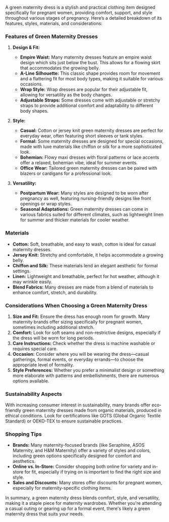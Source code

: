 A green maternity dress is a stylish and practical clothing item designed specifically for pregnant women, providing comfort, support, and style throughout various stages of pregnancy. Here’s a detailed breakdown of its features, styles, materials, and considerations:

### Features of Green Maternity Dresses

1. **Design & Fit:**
   - **Empire Waist:** Many maternity dresses feature an empire waist design which sits just below the bust. This allows for a flowing skirt that accommodates the growing belly.
   - **A-Line Silhouette:** This classic shape provides room for movement and a flattering fit for most body types, making it suitable for various occasions.
   - **Wrap Style:** Wrap dresses are popular for their adjustable fit, allowing for versatility as the body changes.
   - **Adjustable Straps:** Some dresses come with adjustable or stretchy straps to provide additional comfort and adaptability to different body shapes.

2. **Style:**
   - **Casual:** Cotton or jersey knit green maternity dresses are perfect for everyday wear, often featuring short sleeves or tank styles.
   - **Formal:** Some maternity dresses are designed for special occasions, made with luxe materials like chiffon or silk for a more sophisticated look.
   - **Bohemian:** Flowy maxi dresses with floral patterns or lace accents offer a relaxed, bohemian vibe, ideal for summer events.
   - **Office Wear:** Tailored green maternity dresses can be paired with blazers or cardigans for a professional look.

3. **Versatility:**
   - **Postpartum Wear:** Many styles are designed to be worn after pregnancy as well, featuring nursing-friendly designs like front openings or wrap styles.
   - **Seasonal Adaptations:** Green maternity dresses can come in various fabrics suited for different climates, such as lightweight linen for summer and thicker materials for cooler weather.

### Materials

- **Cotton:** Soft, breathable, and easy to wash, cotton is ideal for casual maternity dresses.
- **Jersey Knit:** Stretchy and comfortable, it helps accommodate a growing belly.
- **Chiffon and Silk:** These materials lend an elegant aesthetic for formal settings.
- **Linen:** Lightweight and breathable, perfect for hot weather, although it may wrinkle easily.
- **Blend Fabrics:** Many dresses are made from a blend of materials to enhance comfort, stretch, and durability.

### Considerations When Choosing a Green Maternity Dress

1. **Size and Fit:** Ensure the dress has enough room for growth. Many maternity brands offer sizing specifically for pregnant women, sometimes including additional stretch.
2. **Comfort:** Look for soft seams and non-restrictive designs, especially if the dress will be worn for long periods.
3. **Care Instructions:** Check whether the dress is machine washable or requires special care.
4. **Occasion:** Consider where you will be wearing the dress—casual gatherings, formal events, or everyday errands—to choose the appropriate level of formality.
5. **Style Preferences:** Whether you prefer a minimalist design or something more elaborate with patterns and embellishments, there are numerous options available.

### Sustainability Aspects

With increasing consumer interest in sustainability, many brands offer eco-friendly green maternity dresses made from organic materials, produced in ethical conditions. Look for certifications like GOTS (Global Organic Textile Standard) or OEKO-TEX to ensure sustainable practices.

### Shopping Tips

- **Brands:** Many maternity-focused brands (like Seraphine, ASOS Maternity, and H&M Maternity) offer a variety of styles and colors, including green options specifically designed for comfort and aesthetics.
- **Online vs. In-Store:** Consider shopping both online for variety and in-store for fit, especially if trying on is important to find the right size and style.
- **Sales and Discounts:** Many stores offer discounts for pregnant women, especially for maternity-specific clothing items.

In summary, a green maternity dress blends comfort, style, and versatility, making it a staple piece for maternity wardrobes. Whether you're attending a casual outing or gearing up for a formal event, there's likely a green maternity dress that suits your needs.